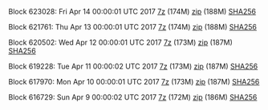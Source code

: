 Block 623028: Fri Apr 14 00:00:01 UTC 2017 [7z](https://transfer.sh/4I90y/bootstrap.dat.20170414.7z) (174M) [zip](https://transfer.sh/1yC10/bootstrap.dat.20170414.zip) (188M) [SHA256](https://transfer.sh/QiBSS/sha256.txt)

Block 621761: Thu Apr 13 00:00:01 UTC 2017 [7z](https://transfer.sh/14qrCg/bootstrap.dat.20170413.7z) (174M) [zip](https://transfer.sh/5kgPz/bootstrap.dat.20170413.zip) (188M) [SHA256](https://transfer.sh/fqvve/sha256.txt)

Block 620502: Wed Apr 12 00:00:01 UTC 2017 [7z](https://transfer.sh/cZfvi/bootstrap.dat.20170412.7z) (173M) [zip](https://transfer.sh/10EJrc/bootstrap.dat.20170412.zip) (187M) [SHA256](https://transfer.sh/wmgxu/sha256.txt)

Block 619228: Tue Apr 11 00:00:02 UTC 2017 [7z](https://transfer.sh/BSXiW/bootstrap.dat.20170411.7z) (173M) [zip](https://transfer.sh/TGUQX/bootstrap.dat.20170411.zip) (187M) [SHA256](https://transfer.sh/ZeHAI/sha256.txt)

Block 617970: Mon Apr 10 00:00:01 UTC 2017 [7z](https://transfer.sh/Nk0xw/bootstrap.dat.20170410.7z) (173M) [zip](https://transfer.sh/AvY6W/bootstrap.dat.20170410.zip) (187M) [SHA256](https://transfer.sh/15UwQA/sha256.txt)

Block 616729: Sun Apr  9 00:00:02 UTC 2017 [7z](https://transfer.sh/gfGDh/bootstrap.dat.20170409.7z) (172M) [zip](https://transfer.sh/RZMo2/bootstrap.dat.20170409.zip) (186M) [SHA256](https://transfer.sh/jsbM8/sha256.txt)
